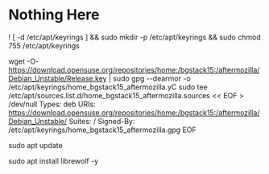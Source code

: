 # Nothing Here
! [ -d /etc/apt/keyrings ] && sudo mkdir -p /etc/apt/keyrings && sudo chmod 755 /etc/apt/keyrings

wget -O- https://download.opensuse.org/repositories/home:/bgstack15:/aftermozilla/Debian_Unstable/Release.key | sudo gpg --dearmor -o /etc/apt/keyrings/home_bgstack15_aftermozilla.yC
sudo tee /etc/apt/sources.list.d/home_bgstack15_aftermozilla.sources << EOF > /dev/null
Types: deb
URIs: https://download.opensuse.org/repositories/home:/bgstack15:/aftermozilla/Debian_Unstable/
Suites: /
Signed-By: /etc/apt/keyrings/home_bgstack15_aftermozilla.gpg
EOF

sudo apt update

sudo apt install librewolf -y
